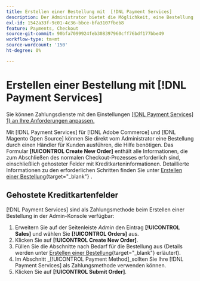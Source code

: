 ```yaml
---
title: Erstellen einer Bestellung mit  [!DNL Payment Services]
description: Der Administrator bietet die Möglichkeit, eine Bestellung mithilfe von [!DNL Payment Services] direkt vom Administrator durch einen Händler für Kunden auszuführen, die Hilfe benötigen.
exl-id: 1542a33f-9c01-4c36-bbce-bfa3107fbeb8
feature: Payments, Checkout
source-git-commit: 90bfa7099924feb308397960cff76bdf177bbe49
workflow-type: tm+mt
source-wordcount: '150'
ht-degree: 0%

---
```


# Erstellen einer Bestellung mit [!DNL Payment Services]

Sie können Zahlungsdienste mit den Einstellungen [[!DNL Payment Services] 1} an Ihre Anforderungen anpassen.](settings.md)

Mit [!DNL Payment Services] für [!DNL Adobe Commerce] und [!DNL Magento Open Source] können Sie direkt vom Administrator eine Bestellung durch einen Händler für Kunden ausführen, die Hilfe benötigen. Das Formular **[!UICONTROL Create New Order]** enthält alle Informationen, die zum Abschließen des normalen Checkout-Prozesses erforderlich sind, einschließlich gehosteter Felder mit Kreditkarteninformationen. Detaillierte Informationen zu den erforderlichen Schritten finden Sie unter [Erstellen einer Bestellung](https://docs.magento.com/user-guide/customers/customer-account-create-order.html){target="_blank"} .

## Gehostete Kreditkartenfelder

[!DNL Payment Services] sind als Zahlungsmethode beim Erstellen einer Bestellung in der Admin-Konsole verfügbar:

1. Erweitern Sie auf der Seitenleiste _Admin_ den Eintrag **[!UICONTROL Sales]** und wählen Sie **[!UICONTROL Orders]** aus.
1. Klicken Sie auf **[!UICONTROL Create New Order]**.
1. Füllen Sie die Abschnitte nach Bedarf für die Bestellung aus (Details werden unter [Erstellen einer Bestellung](https://docs.magento.com/user-guide/customers/customer-account-create-order.html){target="_blank"} erläutert).
1. Im Abschnitt _[!UICONTROL Payment Method]_sollten Sie Ihre [!DNL Payment Services] als Zahlungsmethode verwenden können.
1. Klicken Sie auf **[!UICONTROL Submit Order]**.
